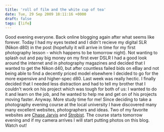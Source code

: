```yaml
---
title: 'roll of film and the white cup of tea'
date: Tue, 29 Sep 2009 18:11:16 +0000
draft: false
tags: [life]
---
```


Good evening everyone. Back online blogging again after what seems like forever. Today I had my eyes tested and I didn't recieve my digital SLR (Nikon d80) in the post (hopefully it will arrive in time for my first photography lesson - which happens to be tomorrow night). Not wanting to splash out and pay big money on my first ever DSLR I had a good look around the internet and in photography magazines and decided that I wanted to get the Nikon d40, but after countless failed bids on eBay and not being able to find a decently priced model elsewhere I decided to go for the more expensive and higher-spec d80. Last week was really hectic. I finally decided that I needed less distraction and had to tell my brother that I couldn't work on his project which was tough for both of us: I wanted to do it and learn on the job, and he wanted to help me and get on of his projects moving faster. Anyway. More study time for me! Since deciding to take a photography evening course at the local university I have discovered many many excellent websites, photographers and ideas. Two of my favorite websites are [Chase Jarvis](http://blog.chasejarvis.com/blog/ "Chase Jarvis' Blog") and [Strobist](http://strobist.blogspot.com/2009/09/light-is-not-your-problem.html "Strobist Post"). The course starts tomorrow evening and if my camera arrives I will start putting photos on this blog. Watch out!